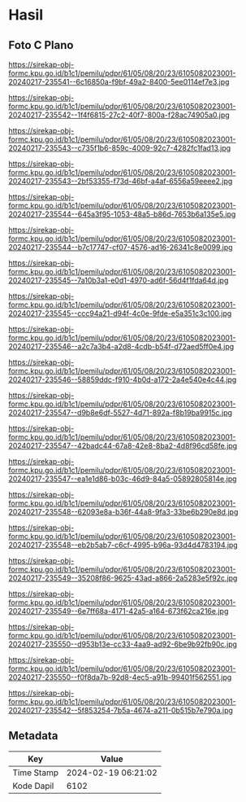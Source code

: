 # Hasil

## Foto C Plano

https://sirekap-obj-formc.kpu.go.id/b1c1/pemilu/pdpr/61/05/08/20/23/6105082023001-20240217-235541--6c16850a-f9bf-49a2-8400-5ee0114ef7e3.jpg

https://sirekap-obj-formc.kpu.go.id/b1c1/pemilu/pdpr/61/05/08/20/23/6105082023001-20240217-235542--1f4f6815-27c2-40f7-800a-f28ac74905a0.jpg

https://sirekap-obj-formc.kpu.go.id/b1c1/pemilu/pdpr/61/05/08/20/23/6105082023001-20240217-235543--c735f1b6-859c-4009-92c7-4282fc1fad13.jpg

https://sirekap-obj-formc.kpu.go.id/b1c1/pemilu/pdpr/61/05/08/20/23/6105082023001-20240217-235543--2bf53355-f73d-46bf-a4af-6556a59eeee2.jpg

https://sirekap-obj-formc.kpu.go.id/b1c1/pemilu/pdpr/61/05/08/20/23/6105082023001-20240217-235544--645a3f95-1053-48a5-b86d-7653b6a135e5.jpg

https://sirekap-obj-formc.kpu.go.id/b1c1/pemilu/pdpr/61/05/08/20/23/6105082023001-20240217-235544--b7c17747-cf07-4576-ad16-26341c8e0099.jpg

https://sirekap-obj-formc.kpu.go.id/b1c1/pemilu/pdpr/61/05/08/20/23/6105082023001-20240217-235545--7a10b3a1-e0d1-4970-ad6f-56d4f1fda64d.jpg

https://sirekap-obj-formc.kpu.go.id/b1c1/pemilu/pdpr/61/05/08/20/23/6105082023001-20240217-235545--ccc94a21-d94f-4c0e-9fde-e5a351c3c100.jpg

https://sirekap-obj-formc.kpu.go.id/b1c1/pemilu/pdpr/61/05/08/20/23/6105082023001-20240217-235546--a2c7a3b4-a2d8-4cdb-b54f-d72aed5ff0e4.jpg

https://sirekap-obj-formc.kpu.go.id/b1c1/pemilu/pdpr/61/05/08/20/23/6105082023001-20240217-235546--58859ddc-f910-4b0d-a172-2a4e540e4c44.jpg

https://sirekap-obj-formc.kpu.go.id/b1c1/pemilu/pdpr/61/05/08/20/23/6105082023001-20240217-235547--d9b8e6df-5527-4d71-892a-f8b19ba9915c.jpg

https://sirekap-obj-formc.kpu.go.id/b1c1/pemilu/pdpr/61/05/08/20/23/6105082023001-20240217-235547--42badc44-67a8-42e8-8ba2-4d8f96cd58fe.jpg

https://sirekap-obj-formc.kpu.go.id/b1c1/pemilu/pdpr/61/05/08/20/23/6105082023001-20240217-235547--ea1e1d86-b03c-46d9-84a5-05892805814e.jpg

https://sirekap-obj-formc.kpu.go.id/b1c1/pemilu/pdpr/61/05/08/20/23/6105082023001-20240217-235548--62093e8a-b36f-44a8-9fa3-33be6b290e8d.jpg

https://sirekap-obj-formc.kpu.go.id/b1c1/pemilu/pdpr/61/05/08/20/23/6105082023001-20240217-235548--eb2b5ab7-c6cf-4995-b96a-93d4d4783194.jpg

https://sirekap-obj-formc.kpu.go.id/b1c1/pemilu/pdpr/61/05/08/20/23/6105082023001-20240217-235549--35208f86-9625-43ad-a866-2a5283e5f92c.jpg

https://sirekap-obj-formc.kpu.go.id/b1c1/pemilu/pdpr/61/05/08/20/23/6105082023001-20240217-235549--6e7ff68a-4171-42a5-a164-673f62ca216e.jpg

https://sirekap-obj-formc.kpu.go.id/b1c1/pemilu/pdpr/61/05/08/20/23/6105082023001-20240217-235550--d953b13e-cc33-4aa9-ad92-6be9b92fb90c.jpg

https://sirekap-obj-formc.kpu.go.id/b1c1/pemilu/pdpr/61/05/08/20/23/6105082023001-20240217-235550--f0f8da7b-92d8-4ec5-a91b-99401f562551.jpg

https://sirekap-obj-formc.kpu.go.id/b1c1/pemilu/pdpr/61/05/08/20/23/6105082023001-20240217-235542--5f853254-7b5a-4674-a211-0b515b7e790a.jpg


## Metadata

| Key        | Value               |
| ---------- | ------------------- |
| Time Stamp | 2024-02-19 06:21:02 |
| Kode Dapil | 6102                |



